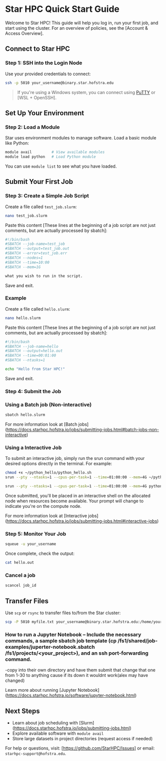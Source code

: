 # Star HPC Quick Start Guide

Welcome to Star HPC! This guide will help you log in, run your first job, and start using the cluster. For an overview of policies, see the [Account & Access Overview].

## Connect to Star HPC

### Step 1: SSH into the Login Node
Use your provided credentials to connect:

```bash
ssh -p 5010 your_username@binary.star.hofstra.edu
```

> If you're using a Windows system, you can connect using [PuTTY](https://www.putty.org/) or [WSL + OpenSSH].

## Set Up Your Environment

### Step 2: Load a Module
Star uses environment modules to manage software. Load a basic module like Python:

```bash
module avail         # View available modules
module load python   # Load Python module
```

You can use `module list` to see what you have loaded.

## Submit Your First Job

### Step 3: Create a Simple Job Script
Create a file called `test_job.slurm`:

```bash
nano test_job.slurm
```

Paste this content [These lines at the beginning of a job script are not just comments, but are actually processed by sbatch]:

```bash
#!/bin/bash
#SBATCH --job-name=test_job
#SBATCH --output=test_job.out
#SBATCH --error=test_job.err
#SBATCH --nodes=1
#SBATCH --time=10:00
#SBATCH --mem=1G

what you wish to run in the script.
```

Save and exit.
### Example

Create a file called `hello.slurm`:

```bash
nano hello.slurm
```

Paste this content [These lines at the beginning of a job script are not just comments, but are actually processed by sbatch]:

```bash
#!/bin/bash
#SBATCH --job-name=hello
#SBATCH --output=hello.out
#SBATCH --time=00:01:00
#SBATCH --ntasks=1

echo "Hello from Star HPC!"
```

Save and exit.

### Step 4: Submit the Job

### Using a Batch job (Non-interactive)

```bash
sbatch hello.slurm
```
For more information look at [Batch jobs] (https://docs.starhpc.hofstra.io/jobs/submitting-jobs.html#batch-jobs-non-interactive)

### Using a Interactive Job 

To submit an interactive job, simply run the srun command with your desired options directly in the terminal. For example:

```bash
chmod +x ~/python_hello/python_hello.sh
srun --pty --ntasks=1 --cpus-per-task=1 --time=01:00:00 --mem=4G ~/python_hello/python_hello.sh

srun --pty --ntasks=1 --cpus-per-task=1 --time=01:00:00 --mem=4G python ~/python_hello/python_hello.sh
```

Once submitted, you'll be placed in an interactive shell on the allocated node when resources become available. Your prompt will change to indicate you're on the compute node.

For more information look at [Interactive jobs] (https://docs.starhpc.hofstra.io/jobs/submitting-jobs.html#interactive-jobs)

### Step 5: Monitor Your Job

```bash
squeue -u your_username
```

Once complete, check the output:

```bash
cat hello.out
```

### Cancel a job

```bash
scancel job_id
```

## Transfer Files

Use `scp` or `rsync` to transfer files to/from the Star cluster:

```bash
scp -P 5010 myfile.txt your_username@binary.star.hofstra.edu:/home/your_username/
```

### How to run a Jupyter Notebook – Include the necessary commands, a sample sbatch job template (cp /fs1/shared/job-examples/juperter-notebook.sbatch /fs1/projects/<your_project>), and an ssh port-forwarding command.

-copy into their own directory and have them submit that
change that one from 1-30 to anything cause if its down it wouldnt work(alex may have changed)

Learn more about running [Jupyter Notebook] (https://docs.starhpc.hofstra.io/software/jupyter-notebook.html)

## Next Steps

- Learn about job scheduling with [Slurm] (https://docs.starhpc.hofstra.io/jobs/submitting-jobs.html)
- Explore available software with `module avail`
- Store large datasets in project directories (request access if needed)

For help or questions, visit: [https://github.com/StarHPC/Issues] or email: `starhpc-support@hofstra.edu`.
